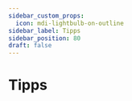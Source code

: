 ```yaml
---
sidebar_custom_props:
  icon: mdi-lightbulb-on-outline
sidebar_label: Tipps
sidebar_position: 80
draft: false
---
```


#  Tipps

<Features/>
